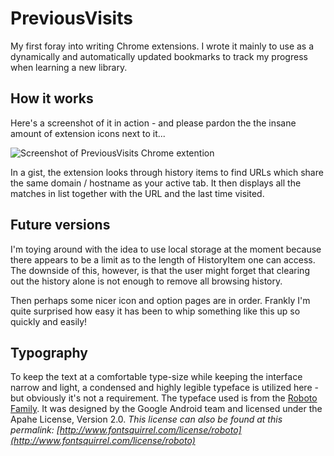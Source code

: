 # PreviousVisits

My first foray into writing Chrome extensions. I wrote it mainly to use as a dynamically and automatically updated bookmarks to track my progress when learning a new library.

## How it works

Here's a screenshot of it in action - and please pardon the the insane amount of extension icons next to it...

![Screenshot of PreviousVisits Chrome extention](http://f.cl.ly/items/1m2Q110w1e2R3U3y2U2Q/Screen%20Shot%202011-11-17%20at%209.01.29%20PM.png "Screenshot")

In a gist, the extension looks through history items to find URLs which share the same domain / hostname as your active tab. It then displays all the matches in list together with the URL and the last time visited.

## Future versions

I'm toying around with the idea to use local storage at the moment because there appears to be a limit as to the length of HistoryItem one can access. The downside of this, however, is that the user might forget that clearing out the history alone is not enough to remove all browsing history. 

Then perhaps some nicer icon and option pages are in order. Frankly I'm quite surprised how easy it has been to whip something like this up so quickly and easily!

## Typography

To keep the text at a comfortable type-size while keeping the interface narrow and light, a condensed and highly legible typeface is utilized here - but obviously it's not a requirement. The typeface used is from the [Roboto Family](http://www.fontsquirrel.com/fonts/roboto/ "Font Squirrel | Free Font Roboto by Google Android"). It was designed by the Google Android team and licensed under the Apahe License, Version 2.0. _This license can also be found at this permalink: [http://www.fontsquirrel.com/license/roboto](http://www.fontsquirrel.com/license/roboto)_


